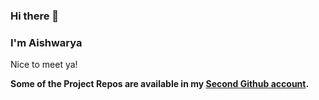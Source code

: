 ### Hi there 👋

### I'm Aishwarya
Nice to meet ya!

**Some of the Project Repos are available in my [Second Github account](https://github.com/frostiron).**

<!--
**aryastark08/aryastark08** is a ✨ _special_ ✨ repository because its `README.md` (this file) appears on your GitHub profile.

Here are some ideas to get you started:

- 🔭 I’m currently working on ...
- 🌱 I’m currently learning ...
- 👯 I’m looking to collaborate on ...
- 🤔 I’m looking for help with ...
- 💬 Ask me about ...
- 📫 How to reach me: ...
- 😄 Pronouns: ...
- ⚡ Fun fact: ...
-->
